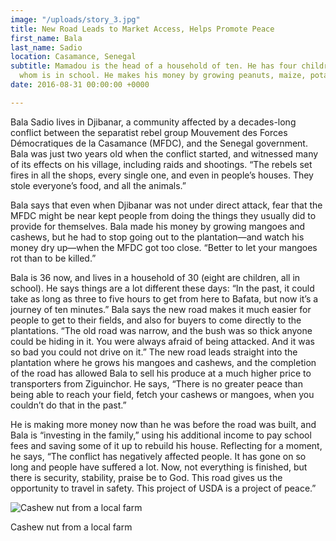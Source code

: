 ```yaml
---
image: "/uploads/story_3.jpg"
title: New Road Leads to Market Access, Helps Promote Peace
first_name: Bala
last_name: Sadio
location: Casamance, Senegal
subtitle: Mamadou is the head of a household of ten. He has four children, one of
  whom is in school. He makes his money by growing peanuts, maize, potatoes, and cashews.
date: 2016-08-31 00:00:00 +0000

---
```

Bala Sadio lives in Djibanar, a community affected by a decades-long conflict between the separatist rebel group Mouvement des Forces Démocratiques de la Casamance (MFDC), and the Senegal government. Bala was just two years old when the conflict started, and witnessed many of its effects on his village, including raids and shootings. “The rebels set fires in all the shops, every single one, and even in people’s houses. They stole everyone’s food, and all the animals.”

Bala says that even when Djibanar was not under direct attack, fear that the MFDC might be near kept people from doing the things they usually did to provide for themselves. Bala made his money by growing mangoes and cashews, but he had to stop going out to the plantation—and watch his money dry up—when the MFDC got too close. “Better to let your mangoes rot than to be killed.”

Bala is 36 now, and lives in a household of 30 (eight are children, all in school). He says things are a lot different these days: “In the past, it could take as long as three to five hours to get from here to Bafata, but now it’s a journey of ten minutes.” Bala says the new road makes it much easier for people to get to their fields, and also for buyers to come directly to the plantations. “The old road was narrow, and the bush was so thick anyone could be hiding in it. You were always afraid of being attacked. And it was so bad you could not drive on it.” The new road leads straight into the plantation where he grows his mangoes and cashews, and the completion of the road has allowed Bala to sell his produce at a much higher price to transporters from Ziguinchor. He says, “There is no greater peace than being able to reach your field, fetch your cashews or mangoes, when you couldn’t do that in the past.”

He is making more money now than he was before the road was built, and Bala is “investing in the family,” using his additional income to pay school fees and saving some of it up to rebuild his house. Reflecting for a moment, he says, “The conflict has negatively affected people. It has gone on so long and people have suffered a lot. Now, not everything is finished, but there is security, stability, praise be to God. This road gives us the opportunity to travel in safety. This project of USDA is a project of peace.”

![Cashew nut from a local farm](https://images.squarespace-cdn.com/content/v1/5b183949a2772c3bcefd6788/1533933555932-NC26RQYCKE3X0WVEQNR1/ke17ZwdGBToddI8pDm48kDHPSfPanjkWqhH6pl6g5ph7gQa3H78H3Y0txjaiv_0fDoOvxcdMmMKkDsyUqMSsMWxHk725yiiHCCLfrh8O1z4YTzHvnKhyp6Da-NYroOW3ZGjoBKy3azqku80C789l0mwONMR1ELp49Lyc52iWr5dNb1QJw9casjKdtTg1_-y4jz4ptJBmI9gQmbjSQnNGng/IMG_5258-7.jpg?format=750w)

Cashew nut from a local farm
